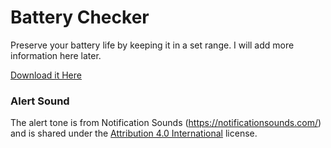 # Battery Checker

Preserve your battery life by keeping it in a set range. I will add more information here later.

[Download it Here](https://github.com/timothymhuang/timothymhuang/raw/main/AutoHotKey/Battery%20Checker/Battery%20Checker%201.0.zip)

### Alert Sound
The alert tone is from Notification Sounds (https://notificationsounds.com/) and is shared under the [Attribution 4.0 International](https://creativecommons.org/licenses/by/4.0/legalcode) license.